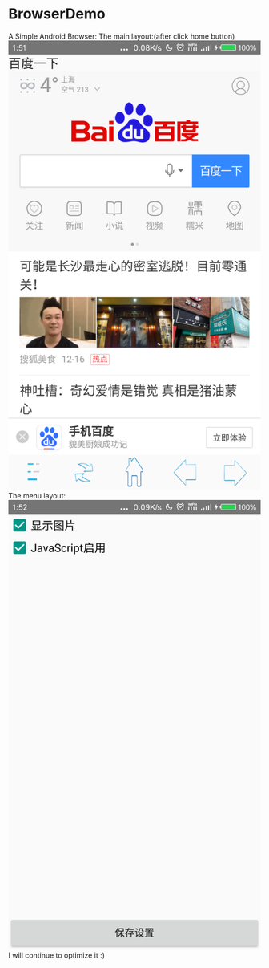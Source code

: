 # BrowserDemo
A Simple Android Browser:
  The main layout:(after click home button)
  ![image](https://github.com/xjohns/BrowserDemo/blob/master/screenshot/layout_main.png)
  The menu layout:
  ![image](https://github.com/xjohns/BrowserDemo/blob/master/screenshot/layout_menu.png)
  I will continue to optimize it :)
